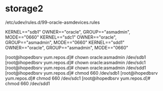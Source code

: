 # storage2
/etc/udev/rules.d/99-oracle-asmdevices.rules
 
KERNEL=="sdb1" OWNER=="oracle", GROUP=="asmadmin", MODE=="0660"
KERNEL=="sdc1" OWNER=="oracle", GROUP=="asmadmin", MODE=="0660"
KERNEL=="sdd1" OWNER=="oracle", GROUP=="asmadmin", MODE=="0660"
 
[root@ihopedbsrv yum.repos.d]# chown oracle:asmadmin /dev/sdb1
[root@ihopedbsrv yum.repos.d]# chown oracle:asmadmin /dev/sdc1
[root@ihopedbsrv yum.repos.d]# chown oracle:asmadmin /dev/sdd1
[root@ihopedbsrv yum.repos.d]# chmod 660 /dev/sdb1
[root@ihopedbsrv yum.repos.d]# chmod 660 /dev/sdc1
[root@ihopedbsrv yum.repos.d]# chmod 660 /dev/sdd1
